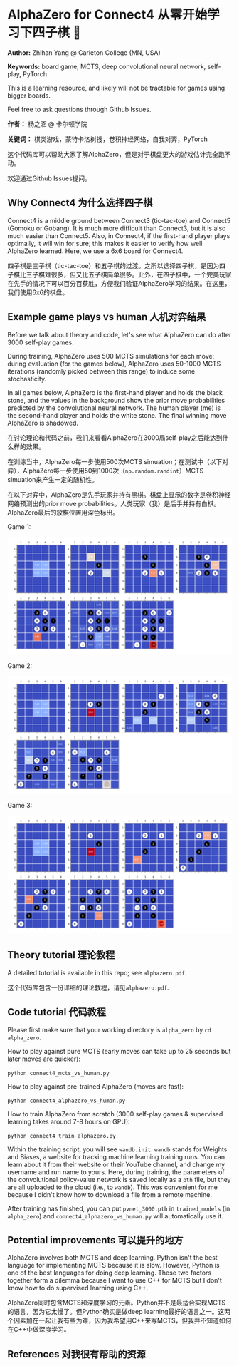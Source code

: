 # AlphaZero for Connect4 从零开始学习下四子棋 🤔

**Author:** Zhihan Yang @ Carleton College (MN, USA)

**Keywords:** board game, MCTS, deep convolutional neural network, self-play, PyTorch

This is a learning resource, and likely will not be tractable for games using bigger boards. 

Feel free to ask questions through Github Issues.

**作者：** 杨之涵 @ 卡尔顿学院

**关键词：** 棋类游戏，蒙特卡洛树搜，卷积神经网络，自我对弈，PyTorch

这个代码库可以帮助大家了解AlphaZero，但是对于棋盘更大的游戏估计完全跑不动。

欢迎通过Github Issues提问。

## Why Connect4 为什么选择四子棋

Connect4 is a middle ground between Connect3 (tic-tac-toe) and Connect5 (Gomoku or Gobang). It is much more difficult than Connect3, but it is also much easier than Connect5. Also, in Connect4, if the first-hand player plays optimally, it will win for sure; this makes it easier to verify how well AlphaZero learned. Here, we use a 6x6 board for Connect4.

四子棋是三子棋（tic-tac-toe）和五子棋的过渡。之所以选择四子棋，是因为四子棋比三子棋难很多，但又比五子棋简单很多。此外，在四子棋中，一个完美玩家在先手的情况下可以百分百获胜，方便我们验证AlphaZero学习的结果。在这里，我们使用6x6的棋盘。

## Example game plays vs human 人机对弈结果

Before we talk about theory and code, let's see what AlphaZero can do after 3000 self-play games. 

During training, AlphaZero uses 500 MCTS simulations for each move; during evaluation (for the games below), AlphaZero uses 50-1000 MCTS iterations (randomly picked between this range) to induce some stochasticity. 

In all games below, AlphaZero is the first-hand player and holds the black stone, and the values in the background show the prior move probabilities predicted by the convolutional neural network. The human player (me) is the second-hand player and holds the white stone. The final winning move AlphaZero is shadowed.

在讨论理论和代码之前，我们来看看AlphaZero在3000局self-play之后能达到什么样的效果。

在训练当中，AlphaZero每一步使用500次MCTS simuation；在测试中（以下对弈），AlphaZero每一步使用50到1000次（`np.random.randint`）MCTS simuation来产生一定的随机性。

在以下对弈中，AlphaZero是先手玩家并持有黑棋。棋盘上显示的数字是卷积神经网络预测出的prior move probabilities。人类玩家（我）是后手并持有白棋。AlphaZero最后的放棋位置用深色标出。

Game 1:

![Image](readme_images/game1.png?raw=true)

Game 2:

![Image](readme_images/game2.png?raw=true)

Game 3:

![Image](readme_images/game3.png?raw=true)

## Theory tutorial 理论教程

A detailed tutorial is available in this repo; see `alphazero.pdf`.

这个代码库包含一份详细的理论教程，请见`alphazero.pdf`.

## Code tutorial 代码教程

Please first make sure that your working directory is `alpha_zero` by `cd alpha_zero`.

How to play against pure MCTS (early moves can take up to 25 seconds but later moves are quicker): 

`python connect4_mcts_vs_human.py`

How to play against pre-trained AlphaZero (moves are fast): 

`python connect4_alphazero_vs_human.py`

How to train AlphaZero from scratch (3000 self-play games & supervised learning takes around 7-8 hours on GPU): 

`python connect4_train_alphazero.py`

Within the training script, you will see `wandb.init`. `wandb` stands for Weights and Biases, a website for tracking machine learning training runs. You can learn about it from their website or their YouTube channel, and change my username and run name to yours. Here, during training, the parameters of the convolutional policy-value network is saved locally as a `pth` file, but they are all uploaded to the cloud (i.e., to `wandb`). This was convenient for me because I didn't know how to download a file from a remote machine. 

After training has finished, you can put `pvnet_3000.pth` in `trained_models` (in `alpha_zero`) and `connect4_alphazero_vs_human.py` will automatically use it.

## Potential improvements 可以提升的地方

AlphaZero involves both MCTS and deep learning. Python isn't the best language for implementing MCTS because it is slow. However, Python is one of the best languages for doing deep learning. These two factors together form a dilemma because I want to use C++ for MCTS but I don't know how to do supervised learning using C++.

AlphaZero同时包含MCTS和深度学习的元素。Python并不是最适合实现MCTS的语言，因为它太慢了。但Python确实是做deep learning最好的语言之一。这两个因素加在一起让我有些为难，因为我希望用C++来写MCTS，但我并不知道如何在C++中做深度学习。

## References 对我很有帮助的资源

